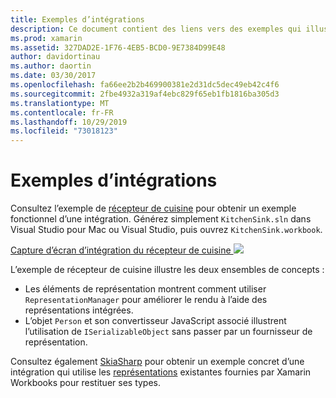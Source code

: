 ```yaml
---
title: Exemples d’intégrations
description: Ce document contient des liens vers des exemples qui illustrent les intégrations de Xamarin Workbooks. Les exemples liés fonctionnent avec le rendu de représentation et SkiaSharp.
ms.prod: xamarin
ms.assetid: 327DAD2E-1F76-4EB5-BCD0-9E7384D99E48
author: davidortinau
ms.author: daortin
ms.date: 03/30/2017
ms.openlocfilehash: fa66ee2b2b469900381e2d31dc5dec49eb42c4f6
ms.sourcegitcommit: 2fbe4932a319af4ebc829f65eb1fb1816ba305d3
ms.translationtype: MT
ms.contentlocale: fr-FR
ms.lasthandoff: 10/29/2019
ms.locfileid: "73018123"
---
```

# <a name="sample-integrations"></a>Exemples d’intégrations

Consultez l’exemple de [récepteur de cuisine][KitchenSink] pour obtenir un exemple fonctionnel d’une intégration. Générez simplement `KitchenSink.sln` dans Visual Studio pour Mac ou Visual Studio, puis ouvrez `KitchenSink.workbook`.

[Capture d’écran d’intégration du récepteur de cuisine ![](samples-images/kitchensinkintegrationscreenshot.png)](samples-images/kitchensinkintegrationscreenshot.png#lightbox)

L’exemple de récepteur de cuisine illustre les deux ensembles de concepts :

* Les éléments de représentation montrent comment utiliser `RepresentationManager` pour améliorer le rendu à l’aide des représentations intégrées.
* L’objet `Person` et son convertisseur JavaScript associé illustrent l’utilisation de `ISerializableObject` sans passer par un fournisseur de représentation.

Consultez également [SkiaSharp][skiasharp] pour obtenir un exemple concret d’une intégration qui utilise les [représentations](~/tools/workbooks/sdk/representations.md) existantes fournies par Xamarin Workbooks pour restituer ses types.

[KitchenSink]: https://github.com/xamarin/Workbooks/tree/master/SDK/Samples/KitchenSink
[skiasharp]: https://github.com/mono/SkiaSharp/tree/master/source/SkiaSharp.Workbooks
